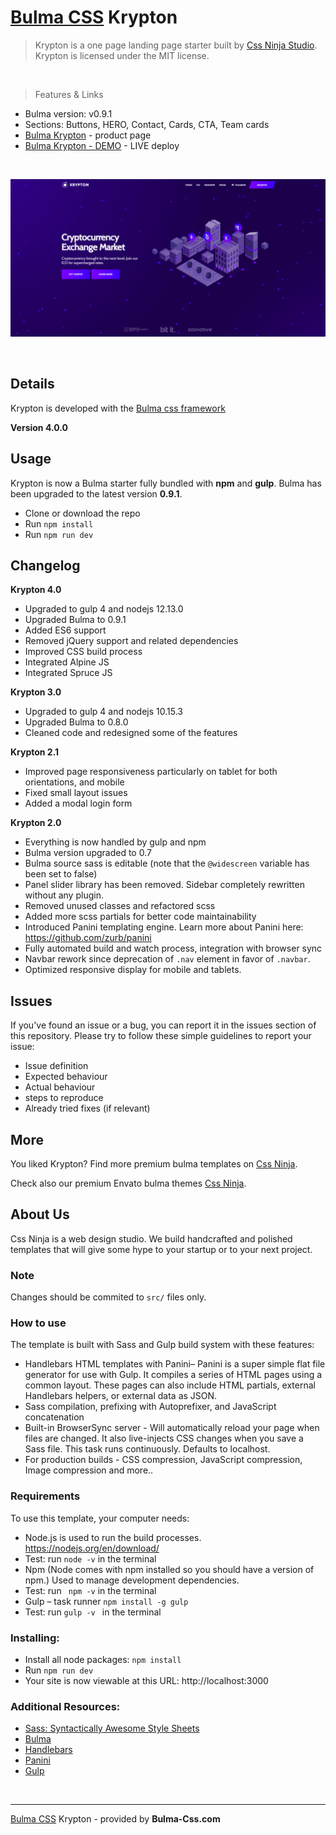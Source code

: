 # [Bulma CSS](https://bulma-css.com/) Krypton

> Krypton is a one page landing page starter built by [Css Ninja Studio](https://cssninja.io). Krypton is licensed under the MIT license.

<br />

> Features & Links

- Bulma version: v0.9.1
- Sections: Buttons, HERO, Contact, Cards, CTA, Team cards
- [Bulma Krypton](https://bulma-css.com/krypton/) - product page
- [Bulma Krypton - DEMO](https://bulma-css-krypton.bulma-css.com/) - LIVE deploy

<br />

![Bulma CSS - Krypton is a one page landing page.](https://raw.githubusercontent.com/app-generator/bulma-css-krypton/master/media/bulma-css-krypton-screen.png)

<br />

## Details

Krypton is developed with the [Bulma css framework](https://bulma.io)

**Version 4.0.0**

## Usage
Krypton is now a Bulma starter fully bundled with **npm** and **gulp**. Bulma has been upgraded to the latest version **0.9.1**.

* Clone or download the repo
* Run `npm install`
* Run `npm run dev`


## Changelog

**Krypton 4.0**
* Upgraded to gulp 4 and nodejs 12.13.0
* Upgraded Bulma to 0.9.1
* Added ES6 support
* Removed jQuery support and related dependencies
* Improved CSS build process
* Integrated Alpine JS
* Integrated Spruce JS

**Krypton 3.0**
* Upgraded to gulp 4 and nodejs 10.15.3
* Upgraded Bulma to 0.8.0
* Cleaned code and redesigned some of the features

**Krypton 2.1**
* Improved page responsiveness particularly on tablet for both orientations, and mobile
* Fixed small layout issues
* Added a modal login form

**Krypton 2.0**
* Everything is now handled by gulp and npm
* Bulma version upgraded to 0.7
* Bulma source sass is editable (note that the `@widescreen` variable has been set to false)
* Panel slider library has been removed. Sidebar completely rewritten without any plugin.
* Removed unused classes and refactored scss
* Added more scss partials for better code maintainability
* Introduced Panini templating engine. Learn more about Panini here: https://github.com/zurb/panini
* Fully automated build and watch process, integration with browser sync
* Navbar rework since deprecation of `.nav` element in favor of `.navbar`.
* Optimized responsive display for mobile and tablets.

## Issues

If you've found an issue or a bug, you can report it in the issues section of this repository. Please try to follow these simple guidelines to report your issue:

* Issue definition
* Expected behaviour
* Actual behaviour
* steps to reproduce
* Already tried fixes (if relevant)

## More

You liked Krypton? Find more premium bulma templates on [Css Ninja](https://cssninja.io/category/all).

Check also our premium Envato bulma themes [Css Ninja](https://cssninja.io/themes).

## About Us

Css Ninja is a web design studio. We build handcrafted and polished templates that will give some hype to your startup or to your next project.

### Note

Changes should be commited to `src/` files only.

### How to use

The template is built with Sass and Gulp build system with these features:

-	Handlebars HTML templates with Panini– Panini is a super simple flat file generator for use with Gulp. It compiles a series of HTML pages using a common layout. These pages can also include HTML partials, external Handlebars helpers, or external data as JSON.
-	Sass compilation, prefixing with Autoprefixer, and JavaScript concatenation
-	Built-in BrowserSync server - Will automatically reload your page when files are changed. It also live-injects CSS changes when you save a Sass file. This task runs continuously. Defaults to localhost.
-	For production builds - CSS compression, JavaScript compression, Image compression and more..


### Requirements

To use this template, your computer needs:

-	Node.js is used to run the build processes. https://nodejs.org/en/download/
-   Test: run ` node -v ` in the terminal
-	Npm (Node comes with npm installed so you should have a version of npm.) Used to manage development dependencies.
-   Test: run ` npm -v`  in the terminal
-	Gulp – task runner
	`npm install -g gulp`
-	Test: run `gulp -v ` in the terminal

### Installing:

- Install all node packages: `npm install`
- Run `npm run dev`
- Your site is now viewable at this URL: http://localhost:3000


### Additional Resources:
- [Sass: Syntactically Awesome Style Sheets](http://sass-lang.com/)
- [Bulma](https://bulma.io/)
- [Handlebars](http://handlebarsjs.com/)
- [Panini](https://github.com/zurb/panini)
- [Gulp](https://gulpjs.org/getting-started)

<br />

---
[Bulma CSS](https://bulma-css.com/) Krypton - provided by **Bulma-Css.com**

